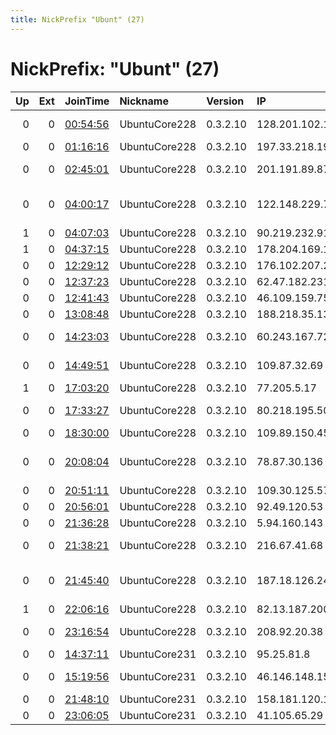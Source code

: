 ```yaml
---
title: NickPrefix "Ubunt" (27)
---
```


# NickPrefix: "Ubunt" (27)

|   Up |   Ext | JoinTime                                                                                            | Nickname      | Version   | IP              | AS                                       | CC   |   ORp |   Dirp | OS    | Contact   |   eFamMembers |
|-----:|------:|:----------------------------------------------------------------------------------------------------|:--------------|:----------|:----------------|:-----------------------------------------|:-----|------:|-------:|:------|:----------|--------------:|
|    0 |     0 | [00:54:56](https://metrics.torproject.org/rs.html#details/71EEE19FAD085BB81068177CF4ED8C2E4A27E1DB) | UbuntuCore228 | 0.3.2.10  | 128.201.102.189 | CONEXAO VIP TELECOM                      | br   | 44421 |      0 | Linux | None      |             1 |
|    0 |     0 | [01:16:16](https://metrics.torproject.org/rs.html#details/7EB33B400889A4C26CB7CC71118E4DF665ABAF2D) | UbuntuCore228 | 0.3.2.10  | 197.33.218.191  | TE-AS                                    | eg   | 37623 |      0 | Linux | None      |             1 |
|    0 |     0 | [02:45:01](https://metrics.torproject.org/rs.html#details/03636E55B1BC454E68C851F090D1E8C6FABF324A) | UbuntuCore228 | 0.3.2.10  | 201.191.89.87   | Instituto Costarricense de Electricidad  | cr   | 33629 |      0 | Linux | None      |             1 |
|    0 |     0 | [04:00:17](https://metrics.torproject.org/rs.html#details/DCA637E34C43BB6E2D723273987382DE7422538C) | UbuntuCore228 | 0.3.2.10  | 122.148.229.74  | M2 Telecommunications Group Ltd          | au   | 43025 |      0 | Linux | None      |             1 |
|    1 |     0 | [04:07:03](https://metrics.torproject.org/rs.html#details/75501137D19C3CD8F696B38180EA15DD24CFFC29) | UbuntuCore228 | 0.3.2.10  | 90.219.232.91   | Sky UK Limited                           | gb   | 41669 |      0 | Linux | None      |             1 |
|    1 |     0 | [04:37:15](https://metrics.torproject.org/rs.html#details/9E3FDDE968B6DCBF03B61A1E45384E88A5F5C5C5) | UbuntuCore228 | 0.3.2.10  | 178.204.169.144 | Ojsc oao Tattelecom                      | ru   | 36343 |      0 | Linux | None      |             1 |
|    0 |     0 | [12:29:12](https://metrics.torproject.org/rs.html#details/7E53963BF15E9B09C86C5EC88F9AC39EF9023BA4) | UbuntuCore228 | 0.3.2.10  | 176.102.207.239 | PP Euronet                               | ua   | 42979 |      0 | Linux | None      |             1 |
|    0 |     0 | [12:37:23](https://metrics.torproject.org/rs.html#details/E8C69B4422ABA777FCC26F7403F340F04E4C4EEF) | UbuntuCore228 | 0.3.2.10  | 62.47.182.231   | A1 Telekom Austria AG                    | at   | 37781 |      0 | Linux | None      |             1 |
|    0 |     0 | [12:41:43](https://metrics.torproject.org/rs.html#details/E207A78F36A2352D0895E99289DCA9FAE577865E) | UbuntuCore228 | 0.3.2.10  | 46.109.159.75   | SIA Lattelecom                           | lv   | 35843 |      0 | Linux | None      |             1 |
|    0 |     0 | [13:08:48](https://metrics.torproject.org/rs.html#details/BF70E1A6DAF88B7A61D18A863CFBB96A5B8594B5) | UbuntuCore228 | 0.3.2.10  | 188.218.35.133  | Vodafone Italia S.p.A.                   | it   | 33199 |      0 | Linux | None      |             1 |
|    0 |     0 | [14:23:03](https://metrics.torproject.org/rs.html#details/69D383871DD5D5775778A32BACEBC81FAB4FA755) | UbuntuCore228 | 0.3.2.10  | 60.243.167.72   | Hathway IP Over Cable Internet           | in   | 35165 |      0 | Linux | None      |             1 |
|    0 |     0 | [14:49:51](https://metrics.torproject.org/rs.html#details/4450CF50BE717D374180FFC5FFE16B1110D5C6E8) | UbuntuCore228 | 0.3.2.10  | 109.87.32.69    | Content Delivery Network Ltd             | ua   | 40385 |      0 | Linux | None      |             1 |
|    1 |     0 | [17:03:20](https://metrics.torproject.org/rs.html#details/21C972CABFC4DE691682953A62238E108867B6EC) | UbuntuCore228 | 0.3.2.10  | 77.205.5.17     | SFR SA                                   | fr   | 34421 |      0 | Linux | None      |             1 |
|    0 |     0 | [17:33:27](https://metrics.torproject.org/rs.html#details/784727B3CA08DB8DC93C32E2436CFB2337CDAE1E) | UbuntuCore228 | 0.3.2.10  | 80.218.195.50   | Liberty Global Operations B.V.           | ch   | 46097 |      0 | Linux | None      |             1 |
|    0 |     0 | [18:30:00](https://metrics.torproject.org/rs.html#details/6B689EDAB10E215103984FADA7B474AB0F64C8F7) | UbuntuCore228 | 0.3.2.10  | 109.89.150.45   | Brutele SC                               | be   | 40549 |      0 | Linux | None      |             1 |
|    0 |     0 | [20:08:04](https://metrics.torproject.org/rs.html#details/5FCEF565EF70A749EFCF6D8185C668483DEA3FE5) | UbuntuCore228 | 0.3.2.10  | 78.87.30.136    | Cyprus Telecommunications Authority      | gr   | 45927 |      0 | Linux | None      |             1 |
|    0 |     0 | [20:51:11](https://metrics.torproject.org/rs.html#details/B3E8F017858DC34D3C88D0508D4CEE0F315FD908) | UbuntuCore228 | 0.3.2.10  | 109.30.125.57   | SFR SA                                   | fr   | 35747 |      0 | Linux | None      |             1 |
|    0 |     0 | [20:56:01](https://metrics.torproject.org/rs.html#details/30C4AF8B494FCAF2E477EC2EB75AA5A52E1ACEEA) | UbuntuCore228 | 0.3.2.10  | 92.49.120.53    | Outremer Telecom                         | mq   | 43195 |      0 | Linux | None      |             1 |
|    0 |     0 | [21:36:28](https://metrics.torproject.org/rs.html#details/6BF5ED0C64DC9F6F59C63B0A68EFCDEFFCF5A44F) | UbuntuCore228 | 0.3.2.10  | 5.94.160.143    | Vodafone Italia S.p.A.                   | it   | 36469 |      0 | Linux | None      |             1 |
|    0 |     0 | [21:38:21](https://metrics.torproject.org/rs.html#details/4F50BBED9FC6ACC81B57BBD9947D6DC81410C396) | UbuntuCore228 | 0.3.2.10  | 216.67.41.68    | Alaska Communications Systems Group, Inc | us   | 45787 |      0 | Linux | None      |             1 |
|    0 |     0 | [21:45:40](https://metrics.torproject.org/rs.html#details/AE82914B358E3414F3BD8A80224DA35653CF501D) | UbuntuCore228 | 0.3.2.10  | 187.18.126.240  | Sercomtel Participau00E7u00F5es S.A.     | br   | 35651 |      0 | Linux | None      |             1 |
|    1 |     0 | [22:06:16](https://metrics.torproject.org/rs.html#details/50E6EC7FEC339C3E35DDD13CBFD5A4CFE93E8C7C) | UbuntuCore228 | 0.3.2.10  | 82.13.187.200   | Virgin Media Limited                     | gb   | 41707 |      0 | Linux | None      |             1 |
|    0 |     0 | [23:16:54](https://metrics.torproject.org/rs.html#details/DE465D19ECD42CDF0EBD8C1D0E914967E0DF7DC8) | UbuntuCore228 | 0.3.2.10  | 208.92.20.38    | Cooptel Coop de Telecommunication        | ca   | 36069 |      0 | Linux | None      |             1 |
|    0 |     0 | [14:37:11](https://metrics.torproject.org/rs.html#details/99E07B4E09230B24D9B051428628BFD68D9E9CCF) | UbuntuCore231 | 0.3.2.10  | 95.25.81.8      | VimpelCom                                | ru   | 46393 |      0 | Linux | None      |             1 |
|    0 |     0 | [15:19:56](https://metrics.torproject.org/rs.html#details/688C7877A6A1A9813C454D63754E7B298392DC0A) | UbuntuCore231 | 0.3.2.10  | 46.146.148.154  | JSC ER-Telecom Holding                   | ru   | 45299 |      0 | Linux | None      |             1 |
|    0 |     0 | [21:48:10](https://metrics.torproject.org/rs.html#details/1F81155D50741A4AA3CB2E40FF520531EE9724F4) | UbuntuCore231 | 0.3.2.10  | 158.181.120.137 | WWZ Telekom AG                           | ch   | 41945 |      0 | Linux | None      |             1 |
|    0 |     0 | [23:06:05](https://metrics.torproject.org/rs.html#details/9175E84961229B66E0D434603CF9901B81D0F907) | UbuntuCore231 | 0.3.2.10  | 41.105.65.29    | Telecom Algeria                          | dz   | 43131 |      0 | Linux | None      |             1 |
